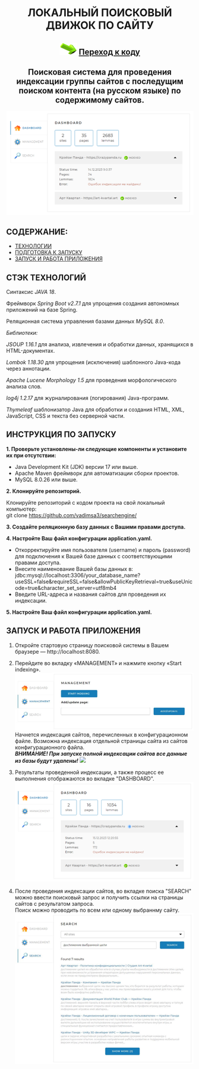 <h1 align="center">ЛОКАЛЬНЫЙ ПОИСКОВЫЙ ДВИЖОК ПО САЙТУ</h1>
<h2 align="center"><img src="https://github.com/vadimsa3/searchengine/blob/master/src/main/resources/raw/target.gif" height="32"/>
<a href="https://github.com/vadimsa3/searchengine/tree/master/src/main/java/searchengine" target="_blank">Переход к коду</a></h2>
<h2 align="center">Поисковая система для проведения индексации группы сайтов с последущим поиском контента (на русском языке) по содержимому сайтов.</h2>

![Изображение](https://github.com/vadimsa3/searchengine/blob/master/src/main/resources/raw/demo.png "Внешний вид")

## **СОДЕРЖАНИЕ:** ##
* [ТЕХНОЛОГИИ](#технологии)  
* [ПОДГОТОВКА К ЗАПУСКУ](#инструкция_по_запуску)
* [ЗАПУСК И РАБОТА ПРИЛОЖЕНИЯ](#запуск_и_работа)
<a name="технологии"></a>
## **СТЭК ТЕХНОЛОГИЙ** ## 

Синтаксис *JAVA 18*.

Фреймворк *Spring Boot v2.7.1* для упрощения создания автономных приложений на базе Spring. 

Реляционная система управления базами данных *MySQL 8.0*.

*Библиотеки:*

*JSOUP 1.16.1* для анализа, извлечения и обработки данных, хранящихся в HTML-документах.

*Lombok 1.18.30* для упрощения (исключения) шаблонного Java-кода через аннотации.

*Apache Lucene Morphology 1.5* для проведения морфологического анализа слов.

*log4j 1.2.17* для журналирования (логирования) Java-программ.

*Thymeleaf* шаблонизатор Java для обработки и создания HTML, XML, JavaScript, CSS и текста без серверной части.

<a name="инструкция_по_запуску"></a>
## **ИНСТРУКЦИЯ ПО ЗАПУСКУ** ##

**1. Проверьте установлены-ли следующие компоненты и установите их при отсутствии:**
* Java Development Kit (JDK) версии 17 или выше.
* Apache Maven фреймворк для автоматизации сборки проектов.
* MySQL 8.0.26 или выше.

**2. Клонируйте репозиторий.**  

Клонируйте репозиторий с кодом проекта на свой локальный компьютер:  
git clone https://github.com/vadimsa3/searchengine/

**3. Создайте реляционную базу данных с Вашими правами доступа.**  

**4. Настройте Ваш файл конфигурации application.yaml.**  

* Откорректируйте имя пользователя (username) и пароль (password) для подключения к Вашей базе данных с соответствующими правами доступа.
* Внесите наименование Вашей базы данных в:  
  jdbc:mysql://localhost:3306/your_database_name?useSSL=false&requireSSL=false&allowPublicKeyRetrieval=true&useUnicode=true&character_set_server=utf8mb4
* Введите URL-адреса и названия сайтов для проведения их индексации.

**5. Настройте Ваш файл конфигурации application.yaml.**  

<a name="запуск_и_работа"></a>  
## **ЗАПУСК И РАБОТА ПРИЛОЖЕНИЯ** ##

1. Откройте стартовую страницу поисковой системы в Вашем браузере — http://localhost:8080.
   
3. Перейдите во вкладку «MANAGEMENT» и нажмите кнопку «Start indexing».
   ![Изображение](https://github.com/vadimsa3/searchengine/blob/master/src/main/resources/raw/start_indexing.jpg "Начало") 
   Начнется индексация сайтов, перечисленных в конфигурационном файле.
   Возможна индексация отдельной страницы сайта из сайтов конфигурационного файла.  
   ***ВНИМАНИЕ! При запуске полной индексации сайтов все данные из базы будут удалены!***
   ![](https://img.shields.io/badge/ВНИМАНИЕ!%20the%20message-8A2BE2)

5. Результаты проведенной индексации, а также процесс ее выполнения отображаются во вкладке "DASHBOARD".
   ![Изображение](https://github.com/vadimsa3/searchengine/blob/master/src/main/resources/raw/indexing.png "Индексация")  
   
6. После проведения индексации сайтов, во вкладке поиска "SEARCH" можно ввести поисковый запрос и получить ссылки на страницы сайтов с результатом запроса.  
   Поиск можно проводить по всем или одному выбраннму сайту.
   ![Изображение](https://github.com/vadimsa3/searchengine/blob/master/src/main/resources/raw/search.JPG "Поиск")    
